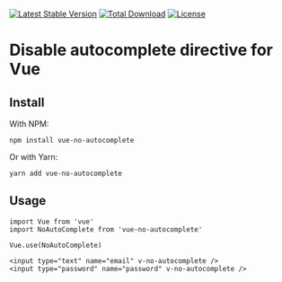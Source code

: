 [![Latest Stable Version](https://img.shields.io/npm/v/vue-no-autocomplete)](https://github.com/averylongtips/vue-no-autocomplete)
[![Total Download](https://img.shields.io/npm/dt/vue-no-autocomplete)](https://github.com/averylongtips/vue-no-autocomplete)
[![License](https://img.shields.io/npm/l/vue-no-autocomplete)](https://packagist.org/packages/averylongtips/code-generator)

# Disable autocomplete directive for Vue

## Install
With NPM:
```
npm install vue-no-autocomplete
```
Or with Yarn:
```
yarn add vue-no-autocomplete
```

## Usage
```
import Vue from 'vue'
import NoAutoComplete from 'vue-no-autocomplete'

Vue.use(NoAutoComplete)
```
```
<input type="text" name="email" v-no-autocomplete />
<input type="password" name="password" v-no-autocomplete />
```